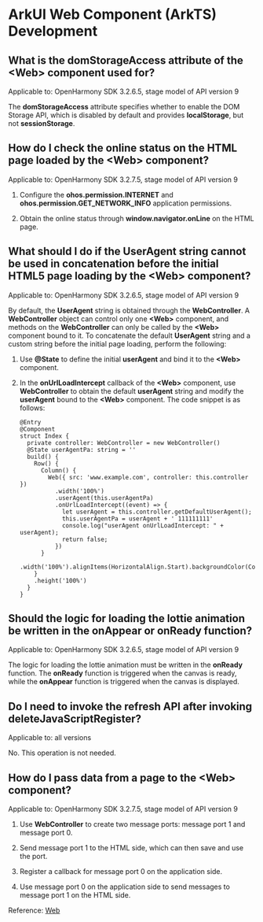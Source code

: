 # ArkUI Web Component (ArkTS) Development

## What is the domStorageAccess attribute of the \<Web> component used for?

Applicable to: OpenHarmony SDK 3.2.6.5, stage model of API version 9

The **domStorageAccess** attribute specifies whether to enable the DOM Storage API, which is disabled by default and provides **localStorage**, but not **sessionStorage**.

## How do I check the online status on the HTML page loaded by the \<Web> component?

Applicable to: OpenHarmony SDK 3.2.7.5, stage model of API version 9

1. Configure the **ohos.permission.INTERNET** and **ohos.permission.GET_NETWORK_INFO** application permissions.

2. Obtain the online status through **window.navigator.onLine** on the HTML page.

## What should I do if the UserAgent string cannot be used in concatenation before the initial HTML5 page loading by the \<Web> component?

Applicable to: OpenHarmony SDK 3.2.6.5, stage model of API version 9

By default, the **UserAgent** string is obtained through the **WebController**. A **WebController** object can control only one **\<Web>** component, and methods on the **WebController** can only be called by the **\<Web>** component bound to it. To concatenate the default **UserAgent** string and a custom string before the initial page loading, perform the following:

1. Use **@State** to define the initial **userAgent** and bind it to the **\<Web>** component.

2. In the **onUrlLoadIntercept** callback of the **\<Web>** component, use **WebController** to obtain the default **userAgent** string and modify the **userAgent** bound to the **\<Web>** component.
   The code snippet is as follows:

   
   ```
   @Entry
   @Component
   struct Index {
     private controller: WebController = new WebController()
     @State userAgentPa: string = ''
     build() {
       Row() {
         Column() {
           Web({ src: 'www.example.com', controller: this.controller })
             .width('100%')
             .userAgent(this.userAgentPa)
             .onUrlLoadIntercept((event) => {
               let userAgent = this.controller.getDefaultUserAgent();
               this.userAgentPa = userAgent + ' 111111111'
               console.log("userAgent onUrlLoadIntercept: " + userAgent);
               return false;
             })
         }
         .width('100%').alignItems(HorizontalAlign.Start).backgroundColor(Color.Green)
       }
       .height('100%')
     }
   }
   ```

## Should the logic for loading the lottie animation be written in the onAppear or onReady function?

Applicable to: OpenHarmony SDK 3.2.6.5, stage model of API version 9

The logic for loading the lottie animation must be written in the **onReady** function. The **onReady** function is triggered when the canvas is ready, while the **onAppear** function is triggered when the canvas is displayed.

## Do I need to invoke the refresh API after invoking deleteJavaScriptRegister?

Applicable to: all versions

No. This operation is not needed.

## How do I pass data from a page to the \<Web> component?

Applicable to: OpenHarmony SDK 3.2.7.5, stage model of API version 9

1. Use **WebController** to create two message ports: message port 1 and message port 0.

2. Send message port 1 to the HTML side, which can then save and use the port.

3. Register a callback for message port 0 on the application side.

4. Use message port 0 on the application side to send messages to message port 1 on the HTML side.

Reference: [Web](../reference/arkui-ts/ts-basic-components-web.md#postmessage9)
